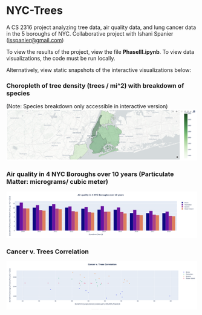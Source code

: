 # NYC-Trees
A CS 2316 project analyzing tree data, air quality data, and lung cancer data in the 5 boroughs of NYC. Collaborative project with Ishani Spanier (isspanier@gmail.com)

To view the results of the project, view the file **PhaseIII.ipynb**.
To view data visualizations, the code must be run locally.

Alternatively, view static snapshots of the interactive visualizations below:

### Choropleth of tree density (trees / mi^2) with breakdown of species
(Note: Species breakdown only accessible in interactive version)
![alt text](./Snapshots/Choropleth.png)

### Air quality in 4 NYC Boroughs over 10 years (Particulate Matter: micrograms/ cubic meter)
![alt text](./Snapshots/Histogram.png)

### Cancer v. Trees Correlation 
![alt text](./Snapshots/Scatterplot.png)
